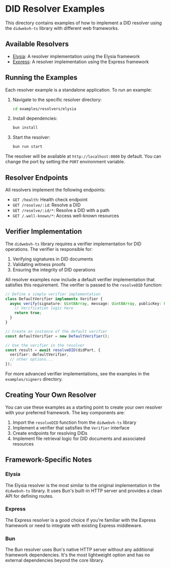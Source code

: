 # DID Resolver Examples

This directory contains examples of how to implement a DID resolver using the `didwebvh-ts` library with different web frameworks.

## Available Resolvers

- [Elysia](./elysia/): A resolver implementation using the Elysia framework
- [Express](./express/): A resolver implementation using the Express framework

## Running the Examples

Each resolver example is a standalone application. To run an example:

1. Navigate to the specific resolver directory:
   ```bash
   cd examples/resolvers/elysia
   ```

2. Install dependencies:
   ```bash
   bun install
   ```

3. Start the resolver:
   ```bash
   bun run start
   ```

The resolver will be available at `http://localhost:8000` by default. You can change the port by setting the `PORT` environment variable.

## Resolver Endpoints

All resolvers implement the following endpoints:

- `GET /health`: Health check endpoint
- `GET /resolve/:id`: Resolve a DID
- `GET /resolve/:id/*`: Resolve a DID with a path
- `GET /.well-known/*`: Access well-known resources

## Verifier Implementation

The `didwebvh-ts` library requires a verifier implementation for DID operations. The verifier is responsible for:

1. Verifying signatures in DID documents
2. Validating witness proofs
3. Ensuring the integrity of DID operations

All resolver examples now include a default verifier implementation that satisfies this requirement. The verifier is passed to the `resolveDID` function:

```typescript
// Define a simple verifier implementation
class DefaultVerifier implements Verifier {
  async verify(signature: Uint8Array, message: Uint8Array, publicKey: Uint8Array): Promise<boolean> {
    // Verification logic here
    return true;
  }
}

// Create an instance of the default verifier
const defaultVerifier = new DefaultVerifier();

// Use the verifier in the resolver
const result = await resolveDID(didPart, { 
  verifier: defaultVerifier,
  // other options...
});
```

For more advanced verifier implementations, see the examples in the `examples/signers` directory.

## Creating Your Own Resolver

You can use these examples as a starting point to create your own resolver with your preferred framework. The key components are:

1. Import the `resolveDID` function from the `didwebvh-ts` library
2. Implement a verifier that satisfies the `Verifier` interface
3. Create endpoints for resolving DIDs
4. Implement file retrieval logic for DID documents and associated resources

## Framework-Specific Notes

### Elysia

The Elysia resolver is the most similar to the original implementation in the `didwebvh-ts` library. It uses Bun's built-in HTTP server and provides a clean API for defining routes.

### Express

The Express resolver is a good choice if you're familiar with the Express framework or need to integrate with existing Express middleware.

### Bun

The Bun resolver uses Bun's native HTTP server without any additional framework dependencies. It's the most lightweight option and has no external dependencies beyond the core library. 